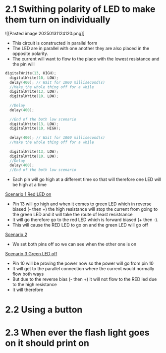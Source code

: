 
# 2.1 Swithing polarity of LED to make them turn on individually
![[Pasted image 20250131124120.png]]                                  
- This circuit is constructed in parallel form
- The LED are in parallel with one another they are also placed in the opposite polarity.
- The current will want to flow to the place with the lowest resistance and the pin will 
```c++
digitalWrite(13, HIGH);
  digitalWrite(10, LOW);
  delay(400); // Wait for 1000 millisecond(s)
  //Make the whole thing off for a while
  digitalWrite(13, LOW);
  digitalWrite(10, LOW);
  
  //Delay
  delay(400);
  
  //End of the both low scenario
  digitalWrite(13, LOW);
  digitalWrite(10, HIGH);
  
  delay(400); // Wait for 1000 millisecond(s)
  //Make the whole thing off for a while
  
  digitalWrite(13, LOW);
  digitalWrite(10, LOW);
  //Delay
  delay(400);
  //End of the both low scenario
```

- Each pin will go high at a different time so that will therefore one LED will be high at a time

<u>Scenario 1 Red LED on</u>
- Pin 13 will go high and when it comes to green LED which in reverse biased (- then +) the high resistance will stop the current from going to the green LED and it will take the route of least resistsance 
- It will go therefore go to the red LED which is forward biased (+ then -).
- This will cause the RED LED to go on and the green LED will go off
  
<u> Scenario 2 </u> 
- We set both pins off so we can see when the other one is on

<u> Scenario 3 Green LED off</u>

- Pin 10 will be proving the power now so the power will go from pin 10
- It will get to the parallel connection where the current would normally flow both ways 
- But due to the reverse bias (- then +) it will not flow to the RED led due to the high resistance
- It will therefore 
# 2.2 Using a button



# 2.3 When ever the flash light goes on it should print on 

